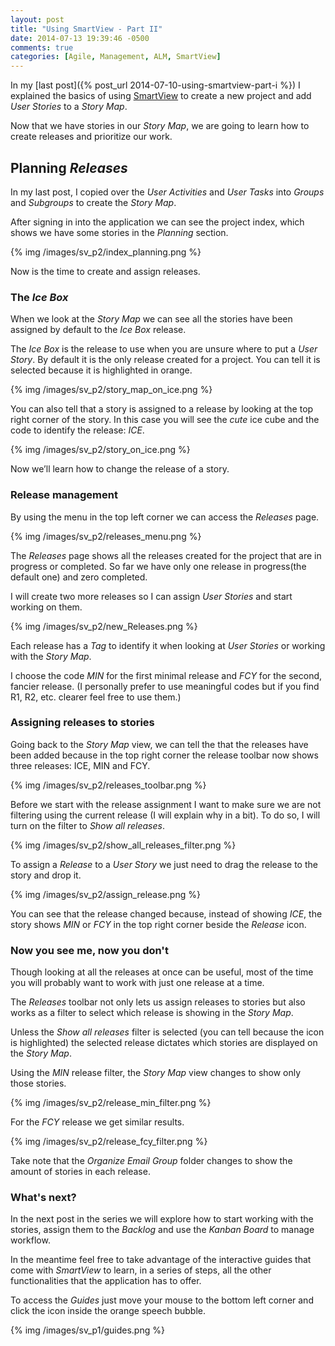 ```yaml
---
layout: post
title: "Using SmartView - Part II"
date: 2014-07-13 19:39:46 -0500
comments: true
categories: [Agile, Management, ALM, SmartView]
---
```


In my [last post]({% post_url 2014-07-10-using-smartview-part-i %}) I explained the basics of using [SmartView](http://smartviewapp.com) to create a new project and add _User Stories_ to a _Story Map_.

Now that we have stories in our _Story Map_, we are going to learn how to create releases and prioritize our work.

<!-- more -->

## Planning _Releases_

In my last post, I copied over the _User Activities_ and _User Tasks_ into _Groups_ and _Subgroups_ to create the _Story Map_.

After signing in into the application we can see the project index, which shows we have some stories in the _Planning_ section.

{% img /images/sv_p2/index_planning.png %}

Now is the time to create and assign releases.

### The _Ice Box_

When we look at the _Story Map_ we can see all the stories have been assigned by default to the _Ice Box_ release.

The _Ice Box_ is the release to use when you are unsure where to put a _User Story_. By default it is the only release created for a project. You can tell it is selected because it is highlighted in orange.

{% img /images/sv_p2/story_map_on_ice.png %}

You can also tell that a story is assigned to a release by looking at the top right corner of the story. In this case you will see the _cute_ ice cube and the code to identify the release: _ICE_.

{% img /images/sv_p2/story_on_ice.png %}

Now we’ll learn how to change the release of a story.

### Release management

By using the menu in the top left corner <span class="fa-stack"><i class="fa fa-square fa-stack-2x"></i><i class="fa fa-th fa-inverse fa-stack-1x"></i></span> we can access the _Releases_ page.

{% img /images/sv_p2/releases_menu.png %}

The _Releases_ page shows all the releases created for the project that are in progress or completed. So far we have only one release in progress(the default one) and zero completed.

I will create two more releases so I can assign _User Stories_ and start working on them.

{% img /images/sv_p2/new_Releases.png %}

Each release has a _Tag_ to identify it when looking at _User Stories_ or working with the _Story Map_.

I choose the code _MIN_ for the first minimal release and _FCY_ for the second, fancier release. (I personally prefer to use meaningful codes but if you find R1, R2, etc. clearer feel free to use them.)

### Assigning releases to stories

Going back to the _Story Map_ view, we can tell the that the releases have been added because in the top right corner the release toolbar now shows three releases: ICE, MIN and FCY.

{% img /images/sv_p2/releases_toolbar.png %}

Before we start with the release assignment I want to make sure we are not filtering using the current release (I will explain why in a bit). To do so, I will turn on the filter to _Show all releases_.

{% img /images/sv_p2/show_all_releases_filter.png %}

To assign a _Release_ to a _User Story_ we just need to drag the release to the story and drop it.

{% img /images/sv_p2/assign_release.png %}

You can see that the release changed because, instead of showing _ICE_, the story shows _MIN_ or _FCY_ in the top right corner beside the _Release_ <i class='fa fa-code-fork'></i> icon.

### Now you see me, now you don't

Though looking at all the releases at once can be useful, most of the time you will probably want to work with just one release at a time. 

The _Releases_ toolbar not only lets us assign releases to stories but also works as a filter to select which release is showing in the _Story Map_.

Unless the _Show all releases_ filter is selected (you can tell because the <i class='fa fa-filter'></i> icon is highlighted) the selected release dictates which stories are displayed on the _Story Map_.

Using the _MIN_ release filter, the _Story Map_ view changes to show only those stories.

{% img /images/sv_p2/release_min_filter.png %}

For the _FCY_ release we get similar results.

{% img /images/sv_p2/release_fcy_filter.png %}

Take note that the _Organize Email Group_ folder changes to show the amount of stories in each release.

### What's next?

In the next post in the series we will explore how to start working with the stories, assign them to the _Backlog_ and use the _Kanban Board_ to manage workflow.

In the meantime feel free to take advantage of the interactive guides that come with _SmartView_ to learn, in a series of steps, all the other functionalities that the application has to offer.

To access the _Guides_ just move your mouse to the bottom left corner and click the <i class='fa fa-book'></i> icon inside the orange speech bubble.

{% img /images/sv_p1/guides.png %}

